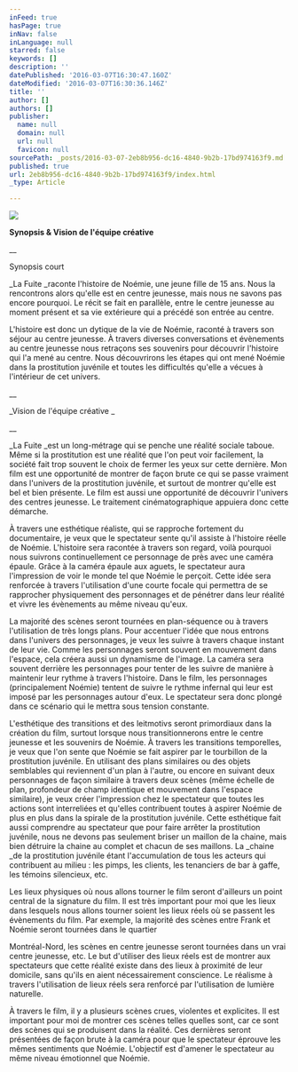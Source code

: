 ```yaml
---
inFeed: true
hasPage: true
inNav: false
inLanguage: null
starred: false
keywords: []
description: ''
datePublished: '2016-03-07T16:30:47.160Z'
dateModified: '2016-03-07T16:30:36.146Z'
title: ''
author: []
authors: []
publisher:
  name: null
  domain: null
  url: null
  favicon: null
sourcePath: _posts/2016-03-07-2eb8b956-dc16-4840-9b2b-17bd974163f9.md
published: true
url: 2eb8b956-dc16-4840-9b2b-17bd974163f9/index.html
_type: Article

---
```

![](https://the-grid-user-content.s3-us-west-2.amazonaws.com/bacefa48-fc2e-47de-96e6-f8fa047aad25.png)

**Synopsis & Vision de l'équipe créative**

__

Synopsis
court 

_La Fuite _raconte l'histoire de Noémie, une jeune fille de 15 ans. Nous la
rencontrons alors qu'elle est en centre jeunesse, mais nous ne savons pas
encore pourquoi. Le récit se fait en parallèle, entre le centre jeunesse au
moment présent et sa vie extérieure qui a précédé son entrée au centre.

L'histoire est donc un dytique de la vie
de Noémie, raconté à travers son séjour au centre jeunesse. À travers diverses
conversations et évènements au centre jeunesse nous retraçons ses souvenirs
pour découvrir l'histoire qui l'a mené au centre. Nous découvrirons les étapes
qui ont mené Noémie dans la prostitution juvénile et toutes les difficultés
qu'elle a vécues à l'intérieur de cet univers. 

__

_Vision de
l'équipe créative _

__

_La Fuite _est un long-métrage qui se penche une réalité
sociale taboue. Même si la prostitution est une réalité que l'on peut voir
facilement, la société fait trop souvent le choix de fermer les yeux sur cette
dernière. Mon film est une opportunité de montrer de façon brute ce qui se
passe vraiment dans l'univers de la prostitution juvénile, et surtout de
montrer qu'elle est bel et bien présente. Le film est aussi une opportunité de
découvrir l'univers des centres jeunesse. Le traitement cinématographique
appuiera donc cette démarche.

À travers
une esthétique réaliste, qui se rapproche fortement du documentaire, je veux
que le spectateur sente qu'il assiste à l'histoire réelle de Noémie. L'histoire
sera racontée à travers son regard, voilà pourquoi nous suivrons
continuellement ce personnage de près avec une caméra épaule. Grâce à la caméra
épaule aux aguets, le spectateur aura l'impression de voir le monde tel que
Noémie le perçoit. Cette idée sera renforcée à travers l'utilisation d'une
courte focale qui permettra de se rapprocher physiquement des personnages et de
pénétrer dans leur réalité et vivre les évènements au même niveau qu'eux. 

La majorité des scènes seront tournées en
plan-séquence ou à travers l'utilisation de très longs plans. Pour accentuer
l'idée que nous entrons dans l'univers des personnages, je veux les suivre à
travers chaque instant de leur vie. Comme les personnages seront souvent en
mouvement dans l'espace, cela créera aussi un dynamisme de l'image. La caméra
sera souvent derrière les personnages pour tenter de les suivre de manière à
maintenir leur rythme à travers l'histoire. Dans le film, les personnages
(principalement Noémie) tentent de suivre le rythme infernal qui leur est
imposé par les personnages autour d'eux. Le spectateur sera donc plongé dans ce
scénario qui le mettra sous tension constante.

L'esthétique des transitions et des
leitmotivs seront primordiaux dans la création du film, surtout lorsque nous
transitionnerons entre le centre jeunesse et les souvenirs de Noémie. À travers
les transitions temporelles, je veux que l'on sente que Noémie se fait aspirer
par le tourbillon de la prostitution juvénile. En utilisant des plans
similaires ou des objets semblables qui reviennent d'un plan à l'autre, ou
encore en suivant deux personnages de façon similaire à travers deux scènes
(même échelle de plan, profondeur de champ identique et mouvement dans l'espace
similaire), je veux créer l'impression chez le spectateur que toutes les
actions sont interreliées et qu'elles contribuent toutes à aspirer Noémie de
plus en plus dans la spirale de la prostitution juvénile. Cette esthétique fait
aussi comprendre au spectateur que pour faire arrêter la prostitution juvénile,
nous ne devons pas seulement briser un maillon de la chaine, mais bien détruire
la chaine au complet et chacun de ses maillons. La _chaine _de la
prostitution juvénile étant l'accumulation de tous les acteurs qui contribuent
au milieu : les pimps, les clients, les tenanciers de bar à gaffe, les
témoins silencieux, etc.

Les lieux physiques où nous allons
tourner le film seront d'ailleurs un point central de la signature du film. Il
est très important pour moi que les lieux dans lesquels nous allons tourner
soient les lieux réels où se passent les évènements du film. Par exemple, la
majorité des scènes entre Frank et Noémie seront tournées dans le quartier

Montréal-Nord, les scènes en centre jeunesse
seront tournées dans un vrai centre jeunesse, etc. Le but d'utiliser des lieux
réels est de montrer aux spectateurs que cette réalité existe dans des lieux à
proximité de leur domicile, sans qu'ils en aient nécessairement conscience. Le
réalisme à travers l'utilisation de lieux réels sera renforcé par l'utilisation
de lumière naturelle. 

À travers le
film, il y a plusieurs scènes crues, violentes et explicites. Il est important
pour moi de montrer ces scènes telles quelles sont, car ce sont des scènes qui
se produisent dans la réalité. Ces dernières seront présentées de façon brute à
la caméra pour que le spectateur éprouve les mêmes sentiments que Noémie.
L'objectif est d'amener le spectateur au même niveau émotionnel que Noémie.